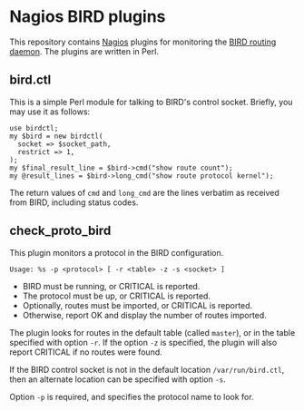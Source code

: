 # Nagios BIRD plugins

This repository contains [Nagios] plugins for monitoring the
[BIRD routing daemon]. The plugins are written in Perl.

## bird.ctl

This is a simple Perl module for talking to BIRD's control socket. Briefly,
you may use it as follows:

    use birdctl;
    my $bird = new birdctl(
      socket => $socket_path,
      restrict => 1,
    );
    my $final_result_line = $bird->cmd("show route count");
    my @result_lines = $bird->long_cmd("show route protocol kernel");

The return values of `cmd` and `long_cmd` are the lines verbatim as received
from BIRD, including status codes.

## check_proto_bird

This plugin monitors a protocol in the BIRD configuration.

    Usage: %s -p <protocol> [ -r <table> -z -s <socket> ]

 * BIRD must be running, or CRITICAL is reported.
 * The protocol must be up, or CRITICAL is reported.
 * Optionally, routes must be imported, or CRITICAL is reported.
 * Otherwise, report OK and display the number of routes imported.

The plugin looks for routes in the default table (called `master`), or in the
table specified with option `-r`. If the option `-z` is specified, the plugin
will also report CRITICAL if no routes were found.

If the BIRD control socket is not in the default location `/var/run/bird.ctl`,
then an alternate location can be specified with option `-s`.

Option `-p` is required, and specifies the protocol name to look for.

 [Nagios]: http://www.nagios.org/
 [BIRD routing daemon]: http://bird.network.cz/
